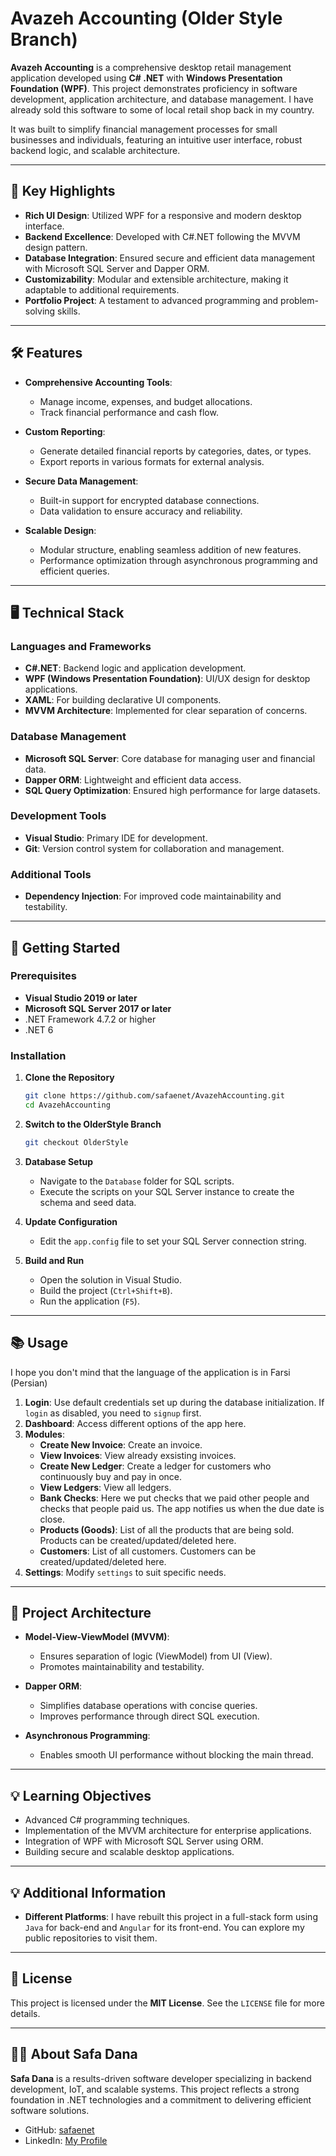 
# Avazeh Accounting (Older Style Branch)

**Avazeh Accounting** is a comprehensive desktop retail management application developed using **C# .NET** with **Windows Presentation Foundation (WPF)**. This project demonstrates proficiency in software development, application architecture, and database management. I have already sold this software to some of local retail shop back in my country.

It was built to simplify financial management processes for small businesses and individuals, featuring an intuitive user interface, robust backend logic, and scalable architecture.

---

## 🎯 Key Highlights

- **Rich UI Design**: Utilized WPF for a responsive and modern desktop interface.
- **Backend Excellence**: Developed with C#.NET following the MVVM design pattern.
- **Database Integration**: Ensured secure and efficient data management with Microsoft SQL Server and Dapper ORM.
- **Customizability**: Modular and extensible architecture, making it adaptable to additional requirements.
- **Portfolio Project**: A testament to advanced programming and problem-solving skills.

---

## 🛠 Features

- **Comprehensive Accounting Tools**:
  - Manage income, expenses, and budget allocations.
  - Track financial performance and cash flow.

- **Custom Reporting**:
  - Generate detailed financial reports by categories, dates, or types.
  - Export reports in various formats for external analysis.

- **Secure Data Management**:
  - Built-in support for encrypted database connections.
  - Data validation to ensure accuracy and reliability.

- **Scalable Design**:
  - Modular structure, enabling seamless addition of new features.
  - Performance optimization through asynchronous programming and efficient queries.

---

## 🖥️ Technical Stack

### **Languages and Frameworks**
- **C#.NET**: Backend logic and application development.
- **WPF (Windows Presentation Foundation)**: UI/UX design for desktop applications.
- **XAML**: For building declarative UI components.
- **MVVM Architecture**: Implemented for clear separation of concerns.

### **Database Management**
- **Microsoft SQL Server**: Core database for managing user and financial data.
- **Dapper ORM**: Lightweight and efficient data access.
- **SQL Query Optimization**: Ensured high performance for large datasets.

### **Development Tools**
- **Visual Studio**: Primary IDE for development.
- **Git**: Version control system for collaboration and management.

### **Additional Tools**
- **Dependency Injection**: For improved code maintainability and testability.

---

## 🚀 Getting Started

### **Prerequisites**
- **Visual Studio 2019 or later**
- **Microsoft SQL Server 2017 or later**
- .NET Framework 4.7.2 or higher
- .NET 6

### **Installation**
1. **Clone the Repository**
   ```bash
   git clone https://github.com/safaenet/AvazehAccounting.git
   cd AvazehAccounting
   ```

2. **Switch to the OlderStyle Branch**
   ```bash
   git checkout OlderStyle
   ```

3. **Database Setup**
   - Navigate to the `Database` folder for SQL scripts.
   - Execute the scripts on your SQL Server instance to create the schema and seed data.

4. **Update Configuration**
   - Edit the `app.config` file to set your SQL Server connection string.

5. **Build and Run**
   - Open the solution in Visual Studio.
   - Build the project (`Ctrl+Shift+B`).
   - Run the application (`F5`).

---

## 📚 Usage

I hope you don't mind that the language of the application is in Farsi (Persian)
1. **Login**: Use default credentials set up during the database initialization. If `login` as disabled, you need to `signup` first.
2. **Dashboard**: Access different options of the app here.
3. **Modules**:
   - **Create New Invoice**: Create an invoice.
   - **View Invoices**: View already exsisting invoices.
   - **Create New Ledger**: Create a ledger for customers who continuously buy and pay in once. 
   - **View Ledgers**: View all ledgers.
   - **Bank Checks**: Here we put checks that we paid other people and checks that people paid us. The app notifies us when the due date is close.
   - **Products (Goods)**: List of all the products that are being sold. Products can be created/updated/deleted here.
   - **Customers**: List of all customers. Customers can be created/updated/deleted here.
4. **Settings**: Modify `settings` to suit specific needs.

---

## 📂 Project Architecture

- **Model-View-ViewModel (MVVM)**:
  - Ensures separation of logic (ViewModel) from UI (View).
  - Promotes maintainability and testability.

- **Dapper ORM**:
  - Simplifies database operations with concise queries.
  - Improves performance through direct SQL execution.

- **Asynchronous Programming**:
  - Enables smooth UI performance without blocking the main thread.

---

## 💡 Learning Objectives

- Advanced C# programming techniques.
- Implementation of the MVVM architecture for enterprise applications.
- Integration of WPF with Microsoft SQL Server using ORM.
- Building secure and scalable desktop applications.

---

## 💡 Additional Information

- **Different Platforms**: I have rebuilt this project in a full-stack form using `Java` for back-end and `Angular` for its front-end. You can explore my public repositories to visit them.

---

## 📜 License

This project is licensed under the **MIT License**. See the `LICENSE` file for more details.

---

## 🧑‍💻 About Safa Dana

**Safa Dana** is a results-driven software developer specializing in backend development, IoT, and scalable systems. This project reflects a strong foundation in .NET technologies and a commitment to delivering efficient software solutions.  
- GitHub: [safaenet](https://github.com/safaenet)  
- LinkedIn: [My Profile](www.linkedin.com/in/safa-dana)

